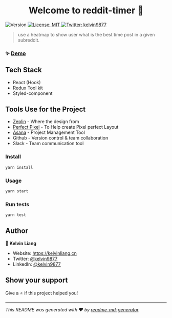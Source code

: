 <h1 align="center">Welcome to reddit-timer 👋</h1>
<p>
  <img alt="Version" src="https://img.shields.io/badge/version-1.0.0-blue.svg?cacheSeconds=2592000" />
  <a href="#" target="_blank">
    <img alt="License: MIT" src="https://img.shields.io/badge/License-MIT-yellow.svg" />
  </a>
  <a href="https://twitter.com/kelvin9877" target="_blank">
    <img alt="Twitter: kelvin9877" src="https://img.shields.io/twitter/follow/kelvin9877.svg?style=social" />
  </a>
</p>

> use a heatmap to show user what is the best time post in a given subreddit.

### ✨ [Demo](https://reddittimer.netlify.app/)

## Tech Stack
 * React (Hook)
 * Redux Tool kit
 * Styled-component

## Tools Use for the Project
* [Zeplin](https://zeplin.io/) - Where the design from
* [Perfect Pixel](https://chrome.google.com/webstore/detail/perfectpixel-by-welldonec/dkaagdgjmgdmbnecmcefdhjekcoceebi?hl=en) - To Help create Pixel perfect Layout
* [Asana](https://app.asana.com/) - Project Management Tool
* Github - Version control & team collaboration
* Slack - Team communication tool


### Install
```sh
yarn install
```

### Usage
```sh
yarn start
```

### Run tests
```sh
yarn test
```

## Author
👤 **Kelvin Liang**

* Website: https://kelvinliang.cn
* Twitter: [@kelvin9877](https://twitter.com/kelvin9877)
* LinkedIn: [@kelvin9877](https://linkedin.com/in/kelvin9877)

## Show your support

Give a ⭐️ if this project helped you!

***
_This README was generated with ❤️ by [readme-md-generator](https://github.com/kefranabg/readme-md-generator)_